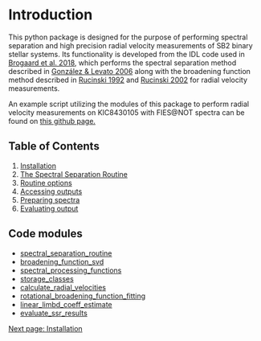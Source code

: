 # Introduction

This python package is designed for the purpose of performing spectral separation and high precision radial velocity measurements of SB2 binary stellar systems. Its functionality is developed from the IDL code used in [Brogaard et al. 2018](https://academic.oup.com/mnras/article/476/3/3729/4833696), which performs the spectral separation method described in [González & Levato 2006](https://www.aanda.org/articles/aa/abs/2006/10/aa3177-05/aa3177-05.html) along with the broadening function method described in [Rucinski 1992](http://astro.utoronto.ca/~rucinski/manscr/CFHT92.pdf) and [Rucinski 2002](http://astro.utoronto.ca/~rucinski/manscr/bin_pub7.pdf) for radial velocity measurements.

An example script utilizing the modules of this package to perform radial velocity measurements on KIC8430105 with FIES@NOT spectra can be found on [this github page.](https://github.com/jsinkbaek/sb2sep/blob/main/test/kic8430105/RV_from_spectra_kic8430105.py)


## Table of Contents
1. [Installation](installation)
2. [The Spectral Separation Routine](quickstart)
3. [Routine options](routine_options)
4. [Accessing outputs](results)
5. [Preparing spectra](preparation)
6. [Evaluating output](evaluate)

## Code modules ##

- [spectral_separation_routine](https://github.com/jsinkbaek/sb2sep/blob/main/src/sb2sep/spectral_separation_routine.py)
- [broadening_function_svd](https://github.com/jsinkbaek/sb2sep/blob/main/src/sb2sep/broadening_function_svd.py)
- [spectral_processing_functions](https://github.com/jsinkbaek/sb2sep/blob/main/src/sb2sep/spectrum_processing_functions.py)
- [storage_classes](https://github.com/jsinkbaek/sb2sep/blob/main/src/sb2sep/storage_classes.py)
- [calculate_radial_velocities](https://github.com/jsinkbaek/sb2sep/blob/main/src/sb2sep/calculate_radial_velocities.py)
- [rotational_broadening_function_fitting](https://github.com/jsinkbaek/sb2sep/blob/main/src/sb2sep/rotational_broadening_function_fitting.py)
- [linear_limbd_coeff_estimate](https://github.com/jsinkbaek/sb2sep/blob/main/src/sb2sep/linear_limbd_coeff_estimate.py)
- [evaluate_ssr_results](https://github.com/jsinkbaek/sb2sep/blob/main/src/sb2sep/evaluate_ssr_results.py)


[Next page: Installation](installation)

